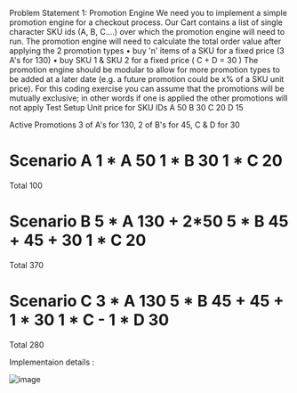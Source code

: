 Problem Statement 1: Promotion Engine
We need you to implement a simple promotion engine for a checkout process. Our Cart contains a list of single character SKU ids (A, B, C....) over which the promotion engine will need to run.
The promotion engine will need to calculate the total order value after applying the 2 promotion types
•	buy 'n' items of a SKU for a fixed price (3 A's for 130)
•	buy SKU 1 & SKU 2 for a fixed price ( C + D = 30 )
The promotion engine should be modular to allow for more promotion types to be added at a later date (e.g. a future promotion could be x% of a SKU unit price). For this coding exercise you can assume that the promotions will be mutually exclusive; in other words if one is applied the other promotions will not apply
Test Setup
Unit price for SKU IDs
A      50
B      30
C      20
D      15

Active Promotions
3 of A's for 130,
2 of B's for 45,
C & D for 30

Scenario A
1 * A     50
1 * B     30
1 * C     20
======
Total     100

Scenario B
5 * A     130 + 2*50
5 * B     45 + 45 + 30
1 * C     20
======
Total     370

Scenario C
3 * A     130
5 * B     45 + 45 + 1 * 30
1 * C     -
1 * D     30
======
Total     280

Implementaion details :

![image](https://user-images.githubusercontent.com/47629342/196861510-9ff7e90e-60e0-4a99-9cde-5b86b52a002b.png)
